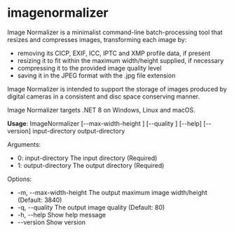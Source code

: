 # imagenormalizer
Image Normalizer is a minimalist command-line batch-processing tool that resizes and compresses images, transforming each image by:
* removing its CICP, EXIF, ICC, IPTC and XMP profile data, if present
* resizing it to fit within the maximum width/height supplied, if necessary
* compressing it to the provided image quality level
* saving it in the JPEG format with the .jpg file extension

Image Normalizer is intended to support the storage of images produced by digital cameras in a consistent and disc space conserving manner.

Image Normalizer targets .NET 8 on Windows, Linux and macOS.

__Usage__: ImageNormalizer [--max-width-height <Int32>] [--quality <Int32>] [--help] [--version] input-directory output-directory

Arguments:
* 0: input-directory     The input directory (Required)
* 1: output-directory    The output directory (Required)

Options:
* -m, --max-width-height <Int32>    The output maximum image width/height (Default: 3840)
* -q, --quality <Int32>             The output image quality (Default: 80)
* -h, --help                        Show help message
* --version                         Show version
